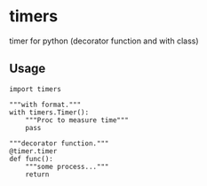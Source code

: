 # timers
timer for python (decorator function and with class)

## Usage
```
import timers

"""with format."""
with timers.Timer():
    """Proc to measure time"""
    pass

"""decorator function."""
@timer.timer
def func():
    """some process..."""
    return
```
